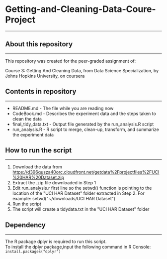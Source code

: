 # Getting-and-Cleaning-Data-Coure-Project
---------------------------
## About this repository
---------------------------
This repository was created for the peer-graded assignment of:

Course 3: Getting And Cleaning Data, from Data Science Specialization, by Johns Hopkins University, on coursera

## Contents in repository
--------------------------
  * README.md             - The file while you are reading now  
  * CodeBook.md           - Describes the experiment data and the steps taken to clean the data  
  * final_tidy_data.txt   - Output file generated by the run_analysis.R script  
  * run_analysis.R        - R script to merge, clean-up, transform, and summarize the experiment data  

## How to run the script
--------------------------
  1. Download the data from https://d396qusza40orc.cloudfront.net/getdata%2Fprojectfiles%2FUCI%20HAR%20Dataset.zip  
  2. Extract the .zip file downloaded in Step 1  
  3. Edit run_analysis.r first line so the setwd() function is pointing to the location of the "UCI HAR Dataset" folder extracted in Step       2. For example: setwd("~/downloads/UCI HAR Dataset")  
  4. Run the script  
  5. The script will create a tidydata.txt in the "UCI HAR Dataset" folder  

## Dependency
--------------------------
The R package dplyr is required to run this script.  
To install the dplyr package,input the following command in R Console:  
  `install.packages("dplyr")`  
